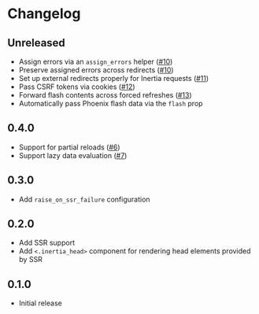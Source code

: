 # Changelog

## Unreleased

- Assign errors via an `assign_errors` helper ([#10](https://github.com/svycal/inertia-phoenix/issues/10))
- Preserve assigned errors across redirects ([#10](https://github.com/svycal/inertia-phoenix/issues/10))
- Set up external redirects properly for Inertia requests ([#11](https://github.com/svycal/inertia-phoenix/issues/11))
- Pass CSRF tokens via cookies ([#12](https://github.com/svycal/inertia-phoenix/issues/12)) 
- Forward flash contents across forced refreshes ([#13](https://github.com/svycal/inertia-phoenix/issues/13))
- Automatically pass Phoenix flash data via the `flash` prop

## 0.4.0

- Support for partial reloads ([#6](https://github.com/svycal/inertia-phoenix/issues/6))
- Support lazy data evaluation ([#7](https://github.com/svycal/inertia-phoenix/issues/7))

## 0.3.0

- Add `raise_on_ssr_failure` configuration

## 0.2.0

- Add SSR support
- Add `<.inertia_head>` component for rendering head elements provided by SSR

## 0.1.0

- Initial release
